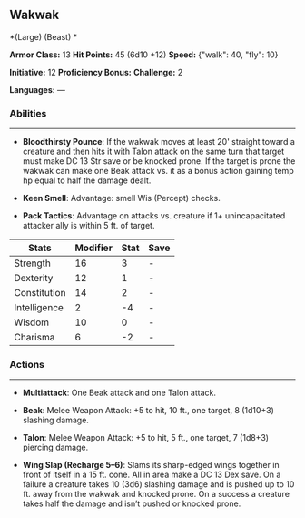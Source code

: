## Wakwak
*(Large) (Beast) *

**Armor Class:** 13
**Hit Points:** 45 (6d10 +12)
**Speed:** {"walk": 40, "fly": 10}

**Initiative:** 12
**Proficiency Bonus:**
**Challenge:** 2

**Languages:** —

### Abilities
 --- 
- **Bloodthirsty Pounce**: If the wakwak moves at least 20' straight toward a creature and then hits it with Talon attack on the same turn that target must make DC 13 Str save or be knocked prone. If the target is prone the wakwak can make one Beak attack vs. it as a bonus action gaining temp hp equal to half the damage dealt.

- **Keen Smell**: Advantage: smell Wis (Percept) checks.

- **Pack Tactics**: Advantage on attacks vs. creature if 1+ unincapacitated attacker ally is within 5 ft. of target.



| Stats | Modifier | Stat | Save
| ---- | ---- | ---- | ---- |
| Strength | 16 | 3 | - |
| Dexterity | 12 | 1 | - |
| Constitution | 14 | 2 | - |
| Intelligence | 2 | -4 | - |
| Wisdom | 10 | 0 | - |
| Charisma | 6 | -2 | - |

### Actions
 --- 
- **Multiattack**: One Beak attack and one Talon attack.

- **Beak**: Melee Weapon Attack: +5 to hit, 10 ft., one target, 8 (1d10+3) slashing damage.

- **Talon**: Melee Weapon Attack: +5 to hit, 5 ft., one target, 7 (1d8+3) piercing damage.

- **Wing Slap (Recharge 5–6)**: Slams its sharp-edged wings together in front of itself in a 15 ft. cone. All in area make a DC 13 Dex save. On a failure a creature takes 10 (3d6) slashing damage and is pushed up to 10 ft. away from the wakwak and knocked prone. On a success a creature takes half the damage and isn’t pushed or knocked prone.

